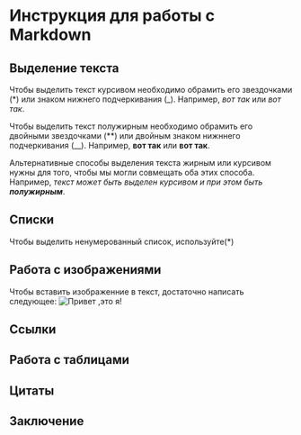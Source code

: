 # Инструкция для работы с Markdown

## Выделение текста

Чтобы выделить текст курсивом необходимо обрамить его звездочками (*) или знаком нижнего подчеркивания (_). Например, *вот так* или _вот так_. 

Чтобы выделить текст полужирным необходимо обрамить его двойными звездочками (**) или двойным знаком нижннего подчеркивания (__). Например, **вот так** или __вот так__.

Альтернативные способы выделения  текста жирным или курсивом нужны для того, чтобы мы могли совмещать оба этих способа. Например, _текст может быть выделен курсивом и при этом быть **полужирным**_.

## Списки
Чтобы выделить ненумерованный список, используйте(*)
## Работа с изображениями

Чтобы вставить изображенние в текст, достаточно написать следующее:
![Привет ,это я!](images.jpg)

## Ссылки

## Работа с таблицами

## Цитаты

## Заключение
